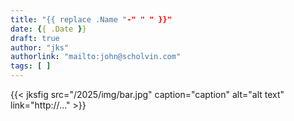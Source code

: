 ```yaml
---
title: "{{ replace .Name "-" " " }}"
date: {{ .Date }}
draft: true
author: "jks"
authorlink: "mailto:john@scholvin.com"
tags: [ ]
---
```


{{< jksfig src="/2025/img/bar.jpg" caption="caption" alt="alt text" link="http://..." >}}

